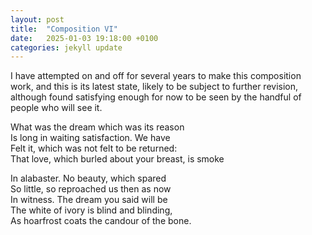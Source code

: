 ```yaml
---
layout: post
title:  "Composition VI"
date:   2025-01-03 19:18:00 +0100
categories: jekyll update
---
```


I have attempted on and off for several years to make this composition work, and this is its latest state, likely to be subject to further revision, although found satisfying enough for now to be seen by the handful of people who will see it. 

What was the dream which was its reason <br>
Is long in waiting satisfaction. We have <br>
Felt it, which was not felt to be returned: <br>
That love, which burled about your breast, is smoke <br> 

In alabaster. No beauty, which spared <br>
So little, so reproached us then as now <br>
In witness. The dream you said will be <br>
The white of ivory is blind and blinding, <br>
As hoarfrost coats the candour of the bone. <br> 


